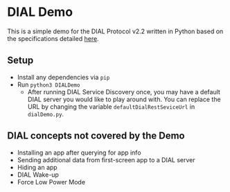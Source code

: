 # DIAL Demo
This is a simple demo for the DIAL Protocol v2.2 written in Python based on the specifications detailed [here](https://docs.google.com/viewer?a=v&pid=sites&srcid=ZGlhbC1tdWx0aXNjcmVlbi5vcmd8ZGlhbHxneDoxOWFiYWMxMDQ4YmI4MWE2).

## Setup
- Install any dependencies via `pip`
- Run `python3 DIALDemo`  
  - After running DIAL Service Discovery once, you may have a default DIAL server you would like to play around with. You can replace the URL by changing the variable `defaultDialRestSeviceUrl` in `dialDemo.py`.

## DIAL concepts not covered by the Demo
- Installing an app after querying for app info
- Sending additional data from first-screen app to a DIAL server
- Hiding an app
- DIAL Wake-up
- Force Low Power Mode